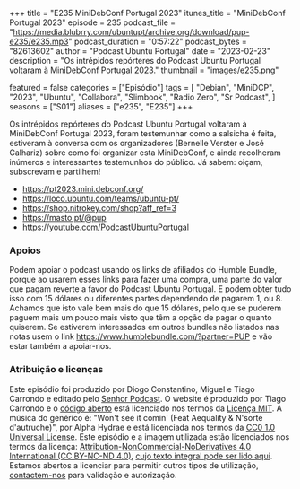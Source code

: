 +++
title = "E235 MiniDebConf Portugal 2023"
itunes_title = "MiniDebConf Portugal 2023"
episode = 235
podcast_file = "https://media.blubrry.com/ubuntupt/archive.org/download/pup-e235/e235.mp3"
podcast_duration = "0:57:22"
podcast_bytes = "82613602"
author = "Podcast Ubuntu Portugal"
date = "2023-02-23"
description = "Os intrépidos repórteres do Podcast Ubuntu Portugal voltaram à MiniDebConf Portugal 2023."
thumbnail = "images/e235.png"

featured = false
categories = ["Episódio"]
tags = [
  "Debian",
  "MiniDCP",
  "2023",
  "Ubuntu",
  "Collabora",
  "Slimbook",
  "Radio Zero",
  "Sr Podcast",
]
seasons = ["S01"]
aliases = ["e235", "E235"]
+++

Os intrépidos repórteres do Podcast Ubuntu Portugal voltaram à MiniDebConf Portugal 2023, foram testemunhar como a salsicha é feita, estiveram à conversa com os organizadores (Bernelle Verster e José Calhariz) sobre como foi organizar esta MiniDebConf, e ainda recolheram inúmeros e interessantes testemunhos do público.
Já sabem: oiçam, subscrevam e partilhem!

* https://pt2023.mini.debconf.org/
* https://loco.ubuntu.com/teams/ubuntu-pt/
* https://shop.nitrokey.com/shop?aff_ref=3
* https://masto.pt/@pup
* https://youtube.com/PodcastUbuntuPortugal


### Apoios
Podem apoiar o podcast usando os links de afiliados do Humble Bundle, porque ao usarem esses links para fazer uma compra, uma parte do valor que pagam reverte a favor do Podcast Ubuntu Portugal.
E podem obter tudo isso com 15 dólares ou diferentes partes dependendo de pagarem 1, ou 8.
Achamos que isto vale bem mais do que 15 dólares, pelo que se puderem paguem mais um pouco mais visto que têm a opção de pagar o quanto quiserem.
Se estiverem interessados em outros bundles não listados nas notas usem o link https://www.humblebundle.com/?partner=PUP e vão estar também a apoiar-nos.

### Atribuição e licenças
Este episódio foi produzido por Diogo Constantino, Miguel e Tiago Carrondo e editado pelo [Senhor Podcast](https://senhorpodcast.pt/).
O website é produzido por Tiago Carrondo e o [código aberto](https://gitlab.com/podcastubuntuportugal/website) está licenciado nos termos da [Licença MIT](https://gitlab.com/podcastubuntuportugal/website/main/LICENSE).
A música do genérico é: "Won't see it comin' (Feat Aequality & N'sorte d'autruche)", por Alpha Hydrae e está licenciada nos termos da [CC0 1.0 Universal License](https://creativecommons.org/publicdomain/zero/1.0/).
Este episódio e a imagem utilizada estão licenciados nos termos da licença: [Attribution-NonCommercial-NoDerivatives 4.0 International (CC BY-NC-ND 4.0)](https://creativecommons.org/licenses/by-nc-nd/4.0/), [cujo texto integral pode ser lido aqui](https://creativecommons.org/licenses/by-nc-nd/4.0/legalcode). Estamos abertos a licenciar para permitir outros tipos de utilização, [contactem-nos](https://podcastubuntuportugal.org/contactos) para validação e autorização.

